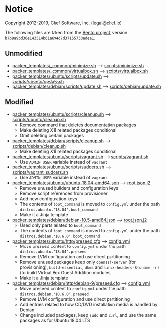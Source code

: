 # Notice

Copyright 2012-2019, Chef Software, Inc. (<legal@chef.io>)

The following files are taken from the [Bento project][bento], version [`b7b8a9bd30e143514b61a694c7d37155733adea1`][version].

## Unmodified

- [packer_templates/_common/minimize.sh][minimize.sh.orig] &#10230;  [scripts/minimize.sh][minimize.sh]
- [packer_templates/_common/virtualbox.sh][virtualbox.sh.orig] &#10230; [scripts/virtualbox.sh][virtualbox.sh]
- [packer_templates/ubuntu/scripts/update.sh][ubuntu/update.sh.orig] &#10230; [scripts/ubuntu/update.sh][ubuntu/update.sh]
- [packer_templates/debian/scripts/update.sh][debian/update.sh.orig] &#10230; [scripts/debian/update.sh][debian/update.sh]

## Modified

- [packer_templates/ubuntu/scripts/cleanup.sh][ubuntu/cleanup.sh.orig] &#10230; [scripts/ubuntu/cleanup.sh][ubuntu/cleanup.sh]
  - Remove command that deletes documentation packages
  - Make deleting X11 related packages conditional
  - Omit deleting certain packages
- [packer_templates/debian/scripts/cleanup.sh][debian/cleanup.sh.orig] &#10230; [scripts/debian/cleanup.sh][debian/cleanup.sh]
  - Make deleting X11 related packages conditional
- [packer_templates/ubuntu/scripts/vagrant.sh][vagrant.sh.orig] &#10230; [scripts/vagrant.sh][vagrant.sh]
  - Use `ADMIN_USER` variable instead of `vagrant`
- [packer_templates/ubuntu/scripts/sudoers.sh][sudoers.sh.orig] &#10230; [scripts/vagrant_sudoers.sh][vagrant_sudoers.sh]
  - Use `ADMIN_USER` variable instead of `vagrant`
- [packer_templates/ubuntu/ubuntu-18.04-amd64.json][ubuntu-amd64.json.orig] &#10230; [root.json.j2][root.json.j2]
  - Remove unused builders and configuration keys
  - Remove script references from provisioner
  - Add new configuration keys
  - The contents of `boot_command` is moved to `config.yml` under the path `distros.ubuntu.'18.04'.boot_command`
  - Make it a Jinja template
- [packer_templates/debian/debian-10.5-amd64.json][ubuntu-amd64.json.orig] &#10230; [root.json.j2][root.json.j2]
  - Used only parts related to `boot_command`
  - The contents of `boot_command` is moved to `config.yml` under the path `distros.debian.'10.6.0'.boot_command`
- [packer_templates/ubuntu/http/preseed.cfg][ubuntu/preseed.cfg.orig] &#10230; [config.yml][config.yml]
  - Move preseed content to `config.yml` under the path `distros.ubuntu.'18.04'.preseed`
  - Remove LVM configuration and use direct partitioning
  - Remove unused packages keep only `openssh-server` (for provisioning), `build-essential`, `dkms` and `linux-headers-$(uname -r)` (to build Virtual Box Guest Addition modules)
  - Make it a Jinja template
- [packer_templates/debian/http/debian-9/preseed.cfg][debian/preseed.cfg.orig] &#10230; [config.yml][config.yml]
  - Move preseed content to `config.yml` under the path `distros.debian.'10.6.0'.preseed`
  - Remove LVM configuration and use direct partitioning
  - Add entries related to how CD/DVD installation media is handled by Debian
  - Change included packages, keep `sudo` and `curl`, and use the same packages as for Ubuntu 18.04 LTS

[bento]: https://github.com/chef/bento
[version]: https://github.com/chef/bento/tree/b7b8a9bd30e143514b61a694c7d37155733adea1
[minimize.sh.orig]: https://github.com/chef/bento/blob/b7b8a9bd30e143514b61a694c7d37155733adea1/packer_templates/_common/minimize.sh
[minimize.sh]: scripts/minimize.sh
[virtualbox.sh.orig]: https://github.com/chef/bento/blob/b7b8a9bd30e143514b61a694c7d37155733adea1/packer_templates/_common/virtualbox.sh
[virtualbox.sh]: scripts/virtualbox.sh
[sudoers.sh.orig]: https://github.com/chef/bento/blob/b7b8a9bd30e143514b61a694c7d37155733adea1/packer_templates/ubuntu/scripts/sudoers.sh
[vagrant_sudoers.sh]: scripts/vagrant_sudoers.sh
[ubuntu/update.sh.orig]: https://github.com/chef/bento/blob/b7b8a9bd30e143514b61a694c7d37155733adea1/packer_templates/ubuntu/scripts/update.sh
[ubuntu/update.sh]: scripts/ubuntu/update.sh
[debian/update.sh.orig]: https://github.com/chef/bento/blob/b7b8a9bd30e143514b61a694c7d37155733adea1/packer_templates/debian/scripts/update.sh
[debian/update.sh]: scripts/debian/update.sh
[ubuntu/cleanup.sh.orig]: https://github.com/chef/bento/blob/b7b8a9bd30e143514b61a694c7d37155733adea1/packer_templates/ubuntu/scripts/cleanup.sh
[ubuntu/cleanup.sh]: scripts/ubuntu/cleanup.sh
[debian/cleanup.sh.orig]: https://github.com/chef/bento/blob/b7b8a9bd30e143514b61a694c7d37155733adea1/packer_templates/debian/scripts/cleanup.sh
[debian/cleanup.sh]: scripts/debian/cleanup.sh
[ubuntu-amd64.json.orig]: https://github.com/chef/bento/blob/b7b8a9bd30e143514b61a694c7d37155733adea1/packer_templates/ubuntu/ubuntu-18.04-amd64.json
[debian-amd64.json.orig]: https://github.com/chef/bento/blob/b7b8a9bd30e143514b61a694c7d37155733adea1/packer_templates/debian/debian-10.5-amd64.json
[vagrant.sh.orig]: https://github.com/chef/bento/blob/b7b8a9bd30e143514b61a694c7d37155733adea1/packer_templates/ubuntu/scripts/vagrant.sh
[vagrant.sh]: scripts/vagrant.sh
[root.json.j2]: root.json.j2
[ubuntu/preseed.cfg.orig]: https://github.com/chef/bento/blob/b7b8a9bd30e143514b61a694c7d37155733adea1/packer_templates/ubuntu/http/preseed.cfg
[debian/preseed.cfg.orig]: https://github.com/chef/bento/blob/b7b8a9bd30e143514b61a694c7d37155733adea1/packer_templates/debian/http/debian-9/preseed.cfg
[config.yml]: config.yml
